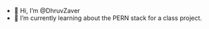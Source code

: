 - 👋 Hi, I’m @DhruvZaver
- 🌱 I’m currently learning about the PERN stack for a class project.

<!---
DhruvZaver/DhruvZaver is a ✨ special ✨ repository because its `README.md` (this file) appears on your GitHub profile.
You can click the Preview link to take a look at your changes.
--->
